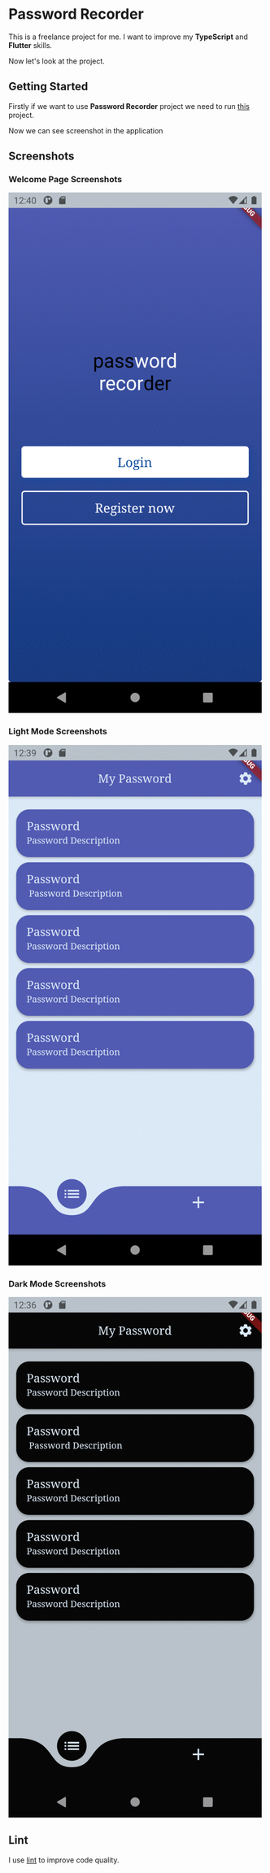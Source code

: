 # Password Recorder

This is a freelance project for me. I want to improve my **TypeScript** and **Flutter** skills.

Now let's look at the project.

## Getting Started

Firstly if we want to use **Password Recorder** project we need to run [this](http://github.com/akturanilyas/password-recorder-api) project.

Now we can see screenshot in the application

## Screenshots

### Welcome Page Screenshots

![Welcome Screen Gif](./assets/screenshots/welcome.gif)

### Light Mode Screenshots

![Light Mode Gif](./assets/screenshots/light.gif)

### Dark Mode Screenshots

![Dark Mode Gif](./assets/screenshots/dark.gif)

## Lint

I use [lint](<https://pub.dev/packages/lint>)
 to improve code quality.
